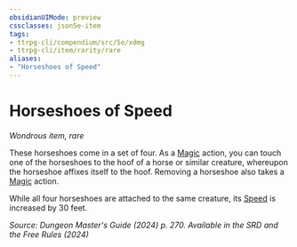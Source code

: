 ```yaml
---
obsidianUIMode: preview
cssclasses: json5e-item
tags:
- ttrpg-cli/compendium/src/5e/xdmg
- ttrpg-cli/item/rarity/rare
aliases: 
- "Horseshoes of Speed"
---
```

# Horseshoes of Speed
*Wondrous item, rare*  



These horseshoes come in a set of four. As a [Magic](/3-Mechanics/CLI/actions.md#Magic) action, you can touch one of the horseshoes to the hoof of a horse or similar creature, whereupon the horseshoe affixes itself to the hoof. Removing a horseshoe also takes a [Magic](/3-Mechanics/CLI/actions.md#Magic) action.

While all four horseshoes are attached to the same creature, its [Speed](/3-Mechanics/CLI/variant-rules/speed-xphb.md) is increased by 30 feet.

*Source: Dungeon Master's Guide (2024) p. 270. Available in the <span title='Systems Reference Document (5.2)'>SRD</span> and the Free Rules (2024)*